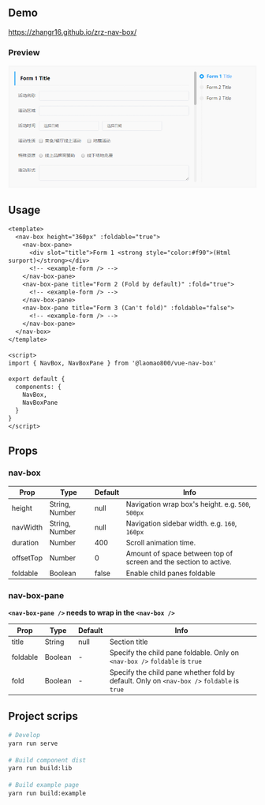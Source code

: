 ## Demo

https://zhangr16.github.io/zrz-nav-box/

### Preview

![preview](./preview.gif)

## Usage

```vue
<template>
  <nav-box height="360px" :foldable="true">
    <nav-box-pane>
      <div slot="title">Form 1 <strong style="color:#f90">(Html surport)</strong></div>
      <!-- <example-form /> -->
    </nav-box-pane>
    <nav-box-pane title="Form 2 (Fold by default)" :fold="true">
      <!-- <example-form /> -->
    </nav-box-pane>
    <nav-box-pane title="Form 3 (Can't fold)" :foldable="false">
      <!-- <example-form /> -->
    </nav-box-pane>
  </nav-box>
</template>

<script>
import { NavBox, NavBoxPane } from '@laomao800/vue-nav-box'

export default {
  components: {
    NavBox,
    NavBoxPane
  }
}
</script>
```

## Props

### nav-box

| Prop      | Type           | Default | Info |
| --------- | -------------- | ------- | ---- |
| height    | String, Number | null    | Navigation wrap box's height. e.g. `500`, `500px` |
| navWidth  | String, Number | null    | Navigation sidebar width. e.g. `160`, `160px` |
| duration  | Number         | 400     | Scroll animation time.
| offsetTop | Number         | 0       | Amount of space between top of screen and the section to active.
| foldable  | Boolean        | false   | Enable child panes foldable

### nav-box-pane

**`<nav-box-pane />` needs to wrap in the `<nav-box />`**

| Prop     | Type    | Default | Info |
| -------- | ------- | ------- | ---- |
| title    | String  | null    | Section title
| foldable | Boolean | -       | Specify the child pane foldable. Only on `<nav-box />` `foldable` is `true`
| fold     | Boolean | -       | Specify the child pane whether fold by default. Only on `<nav-box />` `foldable` is `true`

## Project scrips

```bash
# Develop
yarn run serve

# Build component dist
yarn run build:lib

# Build example page
yarn run build:example
```
